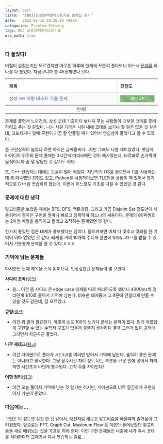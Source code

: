 ```yaml
---
layout: post
title:  "[BOJ]삼성SW역량테스트기출 문제집 후기"
date:   2022-02-16 19:20:00 +0900
categories: Problem-Solving
tags: BOJ 삼성SW역량테스트기출
use_math: true
---
```


### 다 풀었다! ###

며칠이 걸렸는지는 모르겠지만 아무튼 하루에 한개씩 꾸준히 풀다보니 어느새 [문제집](https://www.acmicpc.net/workbook/view/1152) 하나를 다 풀었다. 지금보니까 총 45문제였나 보다.

| ![image](/assets/images/problem_book_finish.png#center) | 
|:--:| 
| 만세! |

문제를 풀면서 느끼건데, 삼성 코테 기출이다 보니까 푸는 사람들이 대부분 코테를 준비하려고 푸는 것 같았다. 나는 사실 가까운 시일 내에 코테를 보거나 할 일은 없을 것 같은데, 코포치거나 할때 구현이 가끔 잘 안풀릴 때가 있어서 연습삼아 풀었다고 할 수 있겠다.

좀 구현실력이 늘었냐 하면 아직은 글쎄올씨다...지만 그래도 나름 재미있었다. 옛날에 아이디어 위주의 문제 풀때는 3시간씩 머리싸매던 것이 예사였는데, 바로바로 손가락이 움직이니까 좀 덜 답답한 것 같기도 하다.

또, C++ 연습하는 데에도 도움이 많이 되었다. 지난학기 OS를 들으면서 C를 사용하는데 좀 미숙했던 경험도 있고, Python을 사용하다보면 TLE받을 상황이 꽤 있어서 장기적으로 C++을 연습하려 했는데, 이번에 어느정도 기초를 다질 수 있었던 것 같다.

### 문제에 대한 생각 ###
알고리즘만 보았을 때에는 BFS, DFS, 백트래킹, 그리고 가끔 Disjoint Set 정도만이 사용되어서 결국은 구현을 얼마나 빠르고 정확하게 하느냐의 싸움이다. 문제의 80퍼센트는 2차원 배열을 움직이고 돌리고 조작하는 문제였던 것 같다.

한가지 좋았던 점은 테케가 풍부했다는 점이다. 돌이켜보면 예제 다 맞추고 맞왜틀 한 기억이 아마 없었던 것 같다. 테케를 거의 10개씩 주니까 한번에 ```맞았습니다!!```를 받을 수 있어서 기분좋게 문제를 풀 수 있다.ㅎㅎㅎ

### 기억에 남는 문제들 ###
다시한번 문제 제목을 스윽 읽어보니, 인상깊었던 문제들이 몇 보인다.

**사다리 조작**([링크](https://www.acmicpc.net/problem/15684))
- 음... 이건 좀 사이즈 큰 edge case 테케를 따로 처리하도록 했더니 4000ms씩 걸리던게 1/10로 줄어서 기억에 남는다. 비슷한 테케중에 그 if문에 안걸리게 만들 수 있을 것도 같은데, 잘 모르겠다.

**큐빙**([링크](https://www.acmicpc.net/problem/5373))
- 이건 뭐 말이 필요한가. 이렇게 순도 100% 노가다 문제는 본적이 없다. 뭔가 아름답게 구현할 수 있는 수학적 구조가 없을까 골똘히 생각하다 결국 그런거 없이 공책에 그리면서 차근차근 풀었다.

**나무 재테크**([링크](https://www.acmicpc.net/problem/16235))
- 이건 파이썬으로 풀다가 ```시간초과```를 여러번 받아서 기억에 남는다. 솔직히 좋은 문제는 아니라고 생각한다. 그냥 상수시간 차이 정도 나는 부분을 ```if```문 안에 넣어서 처리하면 시간초과 나던게 통과된다. 고작 두줄 차이인데!

**어항 정리**([링크](https://www.acmicpc.net/problem/23291))
- 이건 오늘 풀어서 기억에 남는 것 같기는 하지만, 파이썬으로 너무 깔끔하게 구현되어서 기분이 좋았다.

### 다음에는... ###
구현은 이 정도면 실컷 한 것 같아서, 예전처럼 새로운 알고리즘을 배울때의 즐거움이 그리워졌다. 앞으로는 FFT, Graph Cut, Maximum Flow 등 이름만 들어보았던 알고리즘을 새로 배워보는 것을 목표로 하려 한다. 이런 구현 문제들은 나중에 내가 혹시 코테를 쳐야한다면 그때가서 다시 복습하는 걸로...